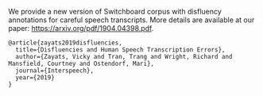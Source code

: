 We provide a new version of Switchboard corpus with disfluency annotations for careful speech transcripts.
More details are available at our paper: https://arxiv.org/pdf/1904.04398.pdf.


```
@article{zayats2019disfluencies,
  title={Disfluencies and Human Speech Transcription Errors},
  author={Zayats, Vicky and Tran, Trang and Wright, Richard and Mansfield, Courtney and Ostendorf, Mari},
  journal={Interspeech},
  year={2019}
}
```


